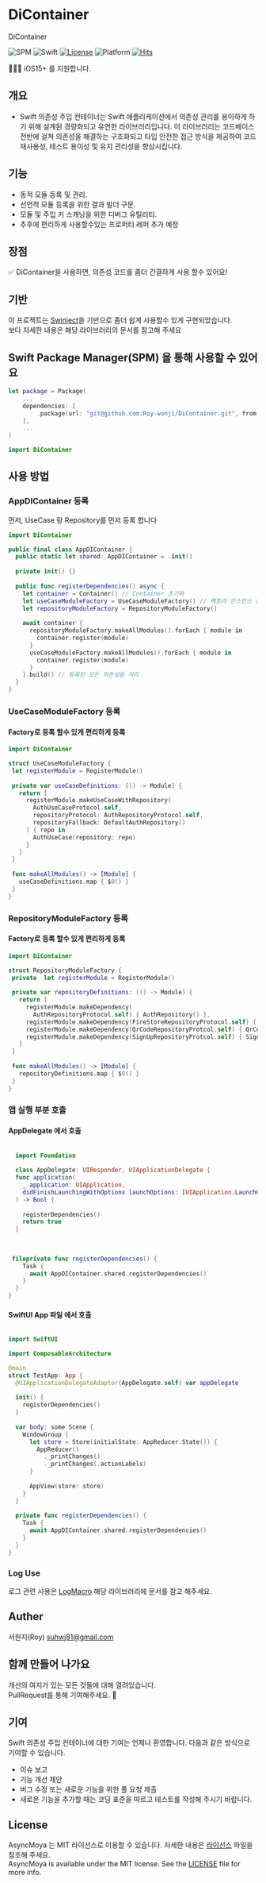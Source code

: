 # DiContainer
DiContainer

![SPM](https://img.shields.io/badge/SPM-compatible-brightgreen.svg)
![Swift](https://img.shields.io/badge/Swift-6.0-orange.svg)
[![License](https://img.shields.io/github/license/pelagornis/PLCommand)](https://github.com/pelagornis/PLCommand/blob/main/LICENSE)
![Platform](https://img.shields.io/badge/platforms-macOS%2010.5-red)
[![Hits](https://hits.seeyoufarm.com/api/count/incr/badge.svg?url=https%3A%2F%2Fgithub.com%2FMonsteel%2FAsyncMoya&count_bg=%2379C83D&title_bg=%23555555&icon=&icon_color=%23E7E7E7&title=hits&edge_flat=false)](https://hits.seeyoufarm.com)

💁🏻‍♂️ iOS15+ 를 지원합니다.<br>

## 개요
- Swift 의존성 주입 컨테이너는 Swift 애플리케이션에서 의존성 관리를 용이하게 하기 위해 설계된 경량화되고 유연한 라이브러리입니다. 이 라이브러리는 코드베이스 전반에 걸쳐 의존성을 해결하는 구조화되고 타입 안전한 접근 방식을 제공하여 코드 재사용성, 테스트 용이성 및 유지 관리성을 향상시킵니다.


## 기능 
- 동적 모듈 등록 및 관리.
- 선언적 모듈 등록을 위한 결과 빌더 구문.
- 모듈 및 주입 키 스캐닝을 위한 디버그 유틸리티.
- 추후에 편리하게 사용할수있는 프로퍼티 레퍼 추가 예정


## 장점
✅ DiContainer을 사용하면, 의존성 코드를 좀더 간결하게 사용 할수 있어요!

## 기반
이 프로젝트는 [Swinject](https://github.com/Swinject/Swinject)을 기반으로 좀더 쉽게 사용할수 있게 구현되었습니다.<br>
보다 자세한 내용은 해당 라이브러리의 문서를 참고해 주세요

## Swift Package Manager(SPM) 을 통해 사용할 수 있어요
```swift
let package = Package(
    ...
    dependencies: [
        .package(url: "git@github.com:Roy-wonji/DiContainer.git", from: "1.0.0")
    ],
    ...
)
```
```swift
import DiContainer
```

## 사용 방법</br>
### AppDIContainer 등록
먼저, UseCase 랑  Repository를  먼저 등록 합니다

```swift
import DiContainer

public final class AppDIContainer {
  public static let shared: AppDIContainer = .init()
  
  private init() {}
  
  public func registerDependencies() async {
    let container = Container() // Container 초기화
    let useCaseModuleFactory = UseCaseModuleFactory() // 팩토리 인스턴스 생성
    let repositoryModuleFactory = RepositoryModuleFactory()
    
    await container {
      repositoryModuleFactory.makeAllModules().forEach { module in
        container.register(module)
      }
      useCaseModuleFactory.makeAllModules().forEach { module in
        container.register(module)
      }
    }.build() // 등록된 모든 의존성을 처리
  }
}
```

### UseCaseModuleFactory 등록
####  Factory로 등록 할수 있게 편리하게 등록 

 ```swift
 import DiContainer
 
 struct UseCaseModuleFactory {
  let registerModule = RegisterModule()
  
  private var useCaseDefinitions: [() -> Module] {
    return [
      registerModule.makeUseCaseWithRepository(
        AuthUseCaseProtocol.self,
        repositoryProtocol: AuthRepositoryProtocol.self,
        repositoryFallback: DefaultAuthRepository()
      ) { repo in
        AuthUseCase(repository: repo)
      }
    ]
  }
  
  func makeAllModules() -> [Module] {
    useCaseDefinitions.map { $0() }
  }
}
```
 
### RepositoryModuleFactory 등록
####  Factory로 등록 할수 있게 편리하게 등록 

 ```swift
 import DiContainer
 
 struct RepositoryModuleFactory {
  private  let registerModule = RegisterModule()
  
  private var repositoryDefinitions: [() -> Module] {
    return [
      registerModule.makeDependency(
        AuthRepositoryProtocol.self) { AuthRepository() },
      registerModule.makeDependency(FireStoreRepositoryProtocol.self) { FireStoreRepository() },
      registerModule.makeDependency(QrCodeRepositoryProtcol.self) { QrCodeRepository() },
      registerModule.makeDependency(SignUpRepositoryProtcol.self) { SignUpRepository() }
    ]
  }
  
  func makeAllModules() -> [Module] {
    repositoryDefinitions.map { $0() }
  }
}
```

### 앱 실행 부분 호출 
#### AppDelegate 에서 호출 

``` swift
  
  import Foundation
  
  class AppDelegate: UIResponder, UIApplicationDelegate {
  func application(
    _ application: UIApplication,
    didFinishLaunchingWithOptions launchOptions: [UIApplication.LaunchOptionsKey: Any]?
  ) -> Bool {
    
    registerDependencies()
    return true
  }
  
 
  
 fileprivate func registerDependencies() {
    Task {
      await AppDIContainer.shared.registerDependencies()
    }
  }
}
```

#### SwiftUI App 파일 에서 호출
 
``` swift
  
import SwiftUI

import ComposableArchitecture

@main
struct TestApp: App {
  @UIApplicationDelegateAdaptor(AppDelegate.self) var appDelegate
  
  init() {
    registerDependencies()
  }
  
  var body: some Scene {
    WindowGroup {
      let store = Store(initialState: AppReducer.State()) {
        AppReducer()
          ._printChanges()
          ._printChanges(.actionLabels)
      }
      
      AppView(store: store)
    }
  }
  
  private func registerDependencies() {
    Task {
      await AppDIContainer.shared.registerDependencies()
    }
  }
}
``` 
### Log Use
로그 관련 사용은 [LogMacro](https://github.com/Roy-wonji/LogMacro) 해당 라이브러리에 문서를 참고 해주세요. <br>


## Auther
서원지(Roy) [suhwj81@gmail.com](suhwj81@gmail.com)


## 함께 만들어 나가요

개선의 여지가 있는 모든 것들에 대해 열려있습니다.<br>
PullRequest를 통해 기여해주세요. 🙏


## 기여
Swift 의존성 주입 컨테이너에 대한 기여는 언제나 환영합니다. 다음과 같은 방식으로 기여할 수 있습니다.
- 이슈 보고
- 기능 개선 제안
- 버그 수정 또는 새로운 기능을 위한 풀 요청 제출
- 새로운 기능을 추가할 때는 코딩 표준을 따르고 테스트를 작성해 주시기 바랍니다.
## License

AsyncMoya 는 MIT 라이선스로 이용할 수 있습니다. 자세한 내용은 [라이선스](LICENSE) 파일을 참조해 주세요.<br>
AsyncMoya is available under the MIT license. See the  [LICENSE](LICENSE) file for more info.

